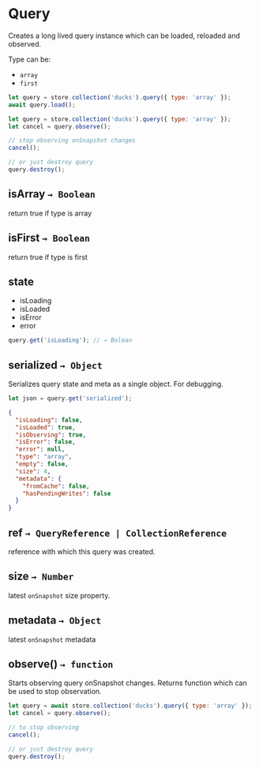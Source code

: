 # Query

Creates a long lived query instance which can be loaded, reloaded and observed.

Type can be:

* `array`
* `first`

``` javascript
let query = store.collection('ducks').query({ type: 'array' });
await query.load();
```

``` javascript
let query = store.collection('ducks').query({ type: 'array' });
let cancel = query.observe();

// stop observing onSnapshot changes
cancel();

// or just destroy query
query.destroy();
```


## isArray `→ Boolean`

return true if type is array

## isFirst `→ Boolean`

return true if type is first


## state

* isLoading
* isLoaded
* isError
* error

``` javascript
query.get('isLoading'); // → Bolean
```

## serialized `→ Object`

Serializes query state and meta as a single object. For debugging.

``` javascript
let json = query.get('serialized');
```

``` json
{
  "isLoading": false,
  "isLoaded": true,
  "isObserving": true,
  "isError": false,
  "error": null,
  "type": "array",
  "empty": false,
  "size": 4,
  "metadata": {
    "fromCache": false,
    "hasPendingWrites": false
  }
}
```


## ref `→ QueryReference | CollectionReference`

reference with which this query was created.

## size `→ Number`

latest `onSnapshot` size property.


## metadata `→ Object`

latest `onSnapshot` metadata


## observe() `→ function`

Starts observing query onSnapshot changes. Returns function which can be used to stop observation.

``` javascript
let query = await store.collection('ducks').query({ type: 'array' });
let cancel = query.observe();

// to stop observing
cancel();

// or just destroy query
query.destroy();
```
